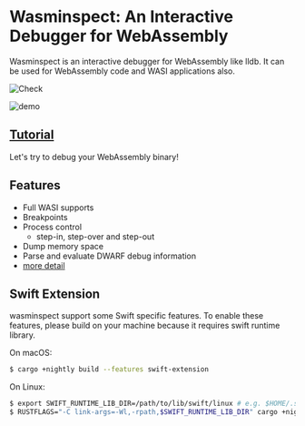 # Wasminspect: An Interactive Debugger for WebAssembly

Wasminspect is an interactive debugger for WebAssembly like lldb. It can be used for WebAssembly code and WASI applications also.

![Check](https://github.com/kateinoigakukun/wasminspect/workflows/Check/badge.svg)

![demo](./assets/demo.gif)

## [Tutorial](./docs/tutorial.md)

Let's try to debug your WebAssembly binary!

## Features

- Full WASI supports
- Breakpoints
- Process control
  - step-in, step-over and step-out
- Dump memory space
- Parse and evaluate DWARF debug information
- [more detail](./docs/tutorial.md)

## Swift Extension

wasminspect support some Swift specific features. To enable these features, please build on your machine because it requires swift runtime library.

On macOS:

```sh
$ cargo +nightly build --features swift-extension
```

On Linux:

```sh
$ export SWIFT_RUNTIME_LIB_DIR=/path/to/lib/swift/linux # e.g. $HOME/.swiftenv/versions/5.2-RELEASE/usr/lib/swift/linux
$ RUSTFLAGS="-C link-args=-Wl,-rpath,$SWIFT_RUNTIME_LIB_DIR" cargo +nightly build --features swift-extension
```
